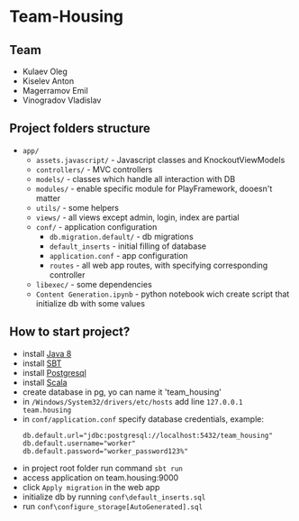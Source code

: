 # Team-Housing

## Team

* Kulaev Oleg
* Kiselev Anton
* Magerramov Emil
* Vinogradov Vladislav

## Project folders structure

* `app/`
	- `assets.javascript/` - Javascript classes and KnockoutViewModels
	- `controllers/` - MVC controllers
	- `models/` - classes which handle all interaction with DB
	- `modules/` - enable specific module for PlayFramework, dooesn't matter
	- `utils/` - some helpers
	- `views/` - all views except admin, login, index are partial
	- `conf/` - application configuration
		* `db.migration.default/` - db migrations
		* `default_inserts` - initial filling of database
		* `application.conf` - app configuration
		* `routes` - all web app routes, with specifying corresponding controller
	- `libexec/` - some dependencies
	- `Content Generation.ipynb` - python notebook wich create script that initialize db with some values
	
## How to start project?

* install [Java 8](http://www.oracle.com/technetwork/java/javase/downloads/index.html)
* install [SBT](http://www.scala-sbt.org/download.html)
* install [Postgresql](https://www.postgresql.org/download/)
* install [Scala](`https://www.scala-lang.org/download/`)
* create database in pg, yo can name it 'team_housing'
* in `/Windows/System32/drivers/etc/hosts` add line `127.0.0.1   team.housing`
* in `conf/application.conf` specify database credentials, example:
	```
	db.default.url="jdbc:postgresql://localhost:5432/team_housing"
	db.default.username="worker"
	db.default.password="worker_password123%"
	```
* in project root folder run command `sbt run`
* access application on team.housing:9000
* click `Apply migration` in the web app
* initialize db by running `conf\default_inserts.sql`
* run `conf\configure_storage[AutoGenerated].sql`